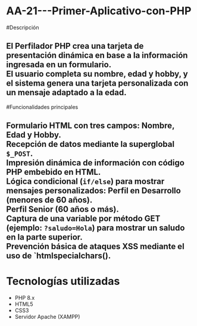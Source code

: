 # AA-21---Primer-Aplicativo-con-PHP

#Descripción

El **Perfilador PHP**  crea una tarjeta de presentación dinámica en base a la información ingresada en un formulario.  
El usuario completa su nombre, edad y hobby, y el sistema genera una tarjeta personalizada con un mensaje adaptado a la edad.
---
#Funcionalidades principales

Formulario HTML con tres campos: **Nombre**, **Edad** y **Hobby**.  
Recepción de datos mediante la **superglobal `$_POST`**.  
Impresión dinámica de información con **código PHP embebido en HTML**.  
Lógica condicional (`if/else`) para mostrar mensajes personalizados:
Perfil en Desarrollo (menores de 60 años).  
Perfil Senior (60 años o más).  
Captura de una variable por método GET (ejemplo: `?saludo=Hola`) para mostrar un saludo en la parte superior.  
Prevención básica de ataques XSS mediante el uso de `htmlspecialchars().
---

# Tecnologías utilizadas
- PHP 8.x
- HTML5
- CSS3
- Servidor Apache (XAMPP)
